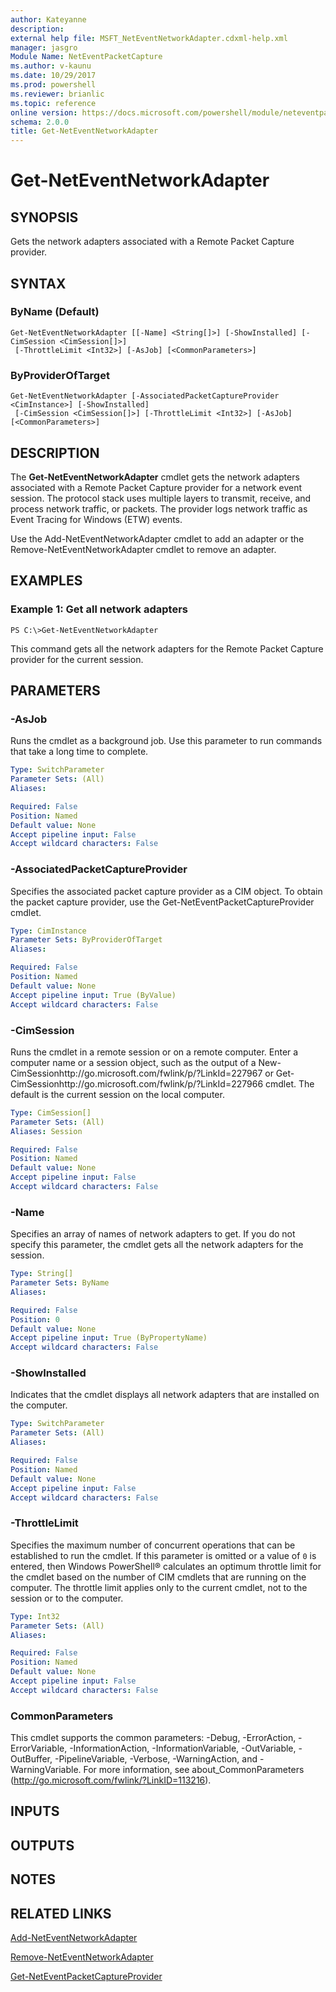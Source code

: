 ```yaml
---
author: Kateyanne
description: 
external help file: MSFT_NetEventNetworkAdapter.cdxml-help.xml
manager: jasgro
Module Name: NetEventPacketCapture
ms.author: v-kaunu
ms.date: 10/29/2017
ms.prod: powershell
ms.reviewer: brianlic
ms.topic: reference
online version: https://docs.microsoft.com/powershell/module/neteventpacketcapture/get-neteventnetworkadapter?view=windowsserver2012r2-ps&wt.mc_id=ps-gethelp
schema: 2.0.0
title: Get-NetEventNetworkAdapter
---
```


# Get-NetEventNetworkAdapter

## SYNOPSIS
Gets the network adapters associated with a Remote Packet Capture provider.

## SYNTAX

### ByName (Default)
```
Get-NetEventNetworkAdapter [[-Name] <String[]>] [-ShowInstalled] [-CimSession <CimSession[]>]
 [-ThrottleLimit <Int32>] [-AsJob] [<CommonParameters>]
```

### ByProviderOfTarget
```
Get-NetEventNetworkAdapter [-AssociatedPacketCaptureProvider <CimInstance>] [-ShowInstalled]
 [-CimSession <CimSession[]>] [-ThrottleLimit <Int32>] [-AsJob] [<CommonParameters>]
```

## DESCRIPTION
The **Get-NetEventNetworkAdapter** cmdlet gets the network adapters associated with a Remote Packet Capture provider for a network event session.
The protocol stack uses multiple layers to transmit, receive, and process network traffic, or packets.
The provider logs network traffic as Event Tracing for Windows (ETW) events.

Use the Add-NetEventNetworkAdapter cmdlet to add an adapter or the Remove-NetEventNetworkAdapter cmdlet to remove an adapter.

## EXAMPLES

### Example 1: Get all network adapters
```
PS C:\>Get-NetEventNetworkAdapter
```

This command gets all the network adapters for the Remote Packet Capture provider for the current session.

## PARAMETERS

### -AsJob
Runs the cmdlet as a background job. Use this parameter to run commands that take a long time to complete.

```yaml
Type: SwitchParameter
Parameter Sets: (All)
Aliases: 

Required: False
Position: Named
Default value: None
Accept pipeline input: False
Accept wildcard characters: False
```

### -AssociatedPacketCaptureProvider
Specifies the associated packet capture provider as a CIM object.
To obtain the packet capture provider, use the Get-NetEventPacketCaptureProvider cmdlet.

```yaml
Type: CimInstance
Parameter Sets: ByProviderOfTarget
Aliases: 

Required: False
Position: Named
Default value: None
Accept pipeline input: True (ByValue)
Accept wildcard characters: False
```

### -CimSession
Runs the cmdlet in a remote session or on a remote computer.
Enter a computer name or a session object, such as the output of a New-CimSessionhttp://go.microsoft.com/fwlink/p/?LinkId=227967 or Get-CimSessionhttp://go.microsoft.com/fwlink/p/?LinkId=227966 cmdlet.
The default is the current session on the local computer.

```yaml
Type: CimSession[]
Parameter Sets: (All)
Aliases: Session

Required: False
Position: Named
Default value: None
Accept pipeline input: False
Accept wildcard characters: False
```

### -Name
Specifies an array of names of network adapters to get.
If you do not specify this parameter, the cmdlet gets all the network adapters for the session.

```yaml
Type: String[]
Parameter Sets: ByName
Aliases: 

Required: False
Position: 0
Default value: None
Accept pipeline input: True (ByPropertyName)
Accept wildcard characters: False
```

### -ShowInstalled
Indicates that the cmdlet displays all network adapters that are installed on the computer.

```yaml
Type: SwitchParameter
Parameter Sets: (All)
Aliases: 

Required: False
Position: Named
Default value: None
Accept pipeline input: False
Accept wildcard characters: False
```

### -ThrottleLimit
Specifies the maximum number of concurrent operations that can be established to run the cmdlet.
If this parameter is omitted or a value of `0` is entered, then Windows PowerShell® calculates an optimum throttle limit for the cmdlet based on the number of CIM cmdlets that are running on the computer.
The throttle limit applies only to the current cmdlet, not to the session or to the computer.

```yaml
Type: Int32
Parameter Sets: (All)
Aliases: 

Required: False
Position: Named
Default value: None
Accept pipeline input: False
Accept wildcard characters: False
```

### CommonParameters
This cmdlet supports the common parameters: -Debug, -ErrorAction, -ErrorVariable, -InformationAction, -InformationVariable, -OutVariable, -OutBuffer, -PipelineVariable, -Verbose, -WarningAction, and -WarningVariable. For more information, see about_CommonParameters (http://go.microsoft.com/fwlink/?LinkID=113216).

## INPUTS

## OUTPUTS

## NOTES

## RELATED LINKS

[Add-NetEventNetworkAdapter](./Add-NetEventNetworkAdapter.md)

[Remove-NetEventNetworkAdapter](./Remove-NetEventNetworkAdapter.md)

[Get-NetEventPacketCaptureProvider](./Get-NetEventPacketCaptureProvider.md)

